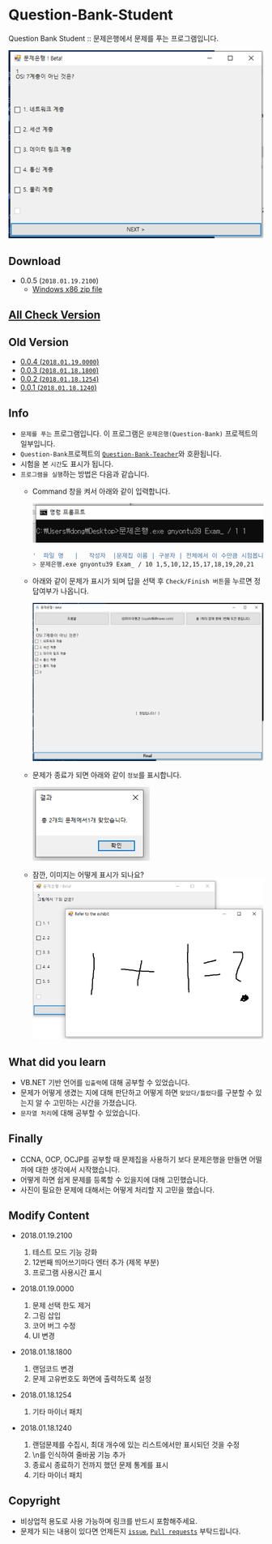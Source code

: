 # Question-Bank-Student

Question Bank Student :: 문제은행에서 문제를 푸는 프로그램입니다.

![cover](./assets/cover.png)

## Download

- 0.0.5 (`2018.01.19.2100`)
  - [Windows x86 zip file](./build/Question-Bank-Student_x86_0.0.5.zip?raw=true)

## [All Check Version](https://github.com/Sotaneum/Question-Bank-Student/tree/all_check_mode)

## Old Version

- [0.0.4 (`2018.01.19.0000`)](https://github.com/Sotaneum/Question-Bank-Student/tree/567e3d238ac6027d2d98cdd2b84b192b983e9524)
- [0.0.3 (`2018.01.18.1800`)](https://github.com/Sotaneum/Question-Bank-Student/tree/7b09c3ca43f6dd851c1a689e00409c0faf2fd551)
- [0.0.2 (`2018.01.18.1254`)](https://github.com/Sotaneum/Question-Bank-Student/tree/7b09c3ca43f6dd851c1a689e00409c0faf2fd551/build)
- [0.0.1 (`2018.01.18.1240`)](https://github.com/Sotaneum/Question-Bank-Student/tree/3d01209d149f4ea49a86476f4ff32a007bff4023)

## Info

- `문제를 푸는` 프로그램입니다. 이 프로그램은 `문제은행(Question-Bank)` 프로젝트의 일부입니다.
- `Question-Bank`프로젝트의 [`Question-Bank-Teacher`](https://github.com/Sotaneum/Question-Bank-Teacher)와 호환됩니다.
- 시험을 본 `시간`도 표시가 됩니다.
- `프로그램을 실행`하는 방법은 다음과 같습니다.
  - Command 창을 켜서 아래와 같이 입력합니다.

    ![cmd](./assets/cmd.png)

    ```bash
    '  파일 명   |   작성자  |문제집 이름 | 구분자 | 전체에서 이 수만큼 시험봅니다. | 시험볼 번호'
    > 문제은행.exe gnyontu39 Exam_ / 10 1,5,10,12,15,17,18,19,20,21
    ```

  - 아래와 같이 문제가 표시가 되며 답을 선택 후 `Check/Finish 버튼`을 누르면 정답여부가 나옵니다.

    ![ok](./assets/ok.png)

  - 문제가 종료가 되면 아래와 같이 `정보`를 표시합니다.

    ![result](./assets/result.png)

  - 잠깐, 이미지는 어떻게 표시가 되나요?
    ![picture](./assets/picture.png)

## What did you learn

- VB.NET 기반 언어를 `입출력`에 대해 공부할 수 있었습니다.
- 문제가 어떻게 생겼는 지에 대해 판단하고 어떻게 하면 `맞았다/틀렸다`를 구분할 수 있는지 알 수 고민하는 시간을 가졌습니다.
- `문자열 처리`에 대해 공부할 수 있었습니다.

## Finally

- CCNA, OCP, OCJP를 공부할 때 문제집을 사용하기 보다 문제은행을 만들면 어떨까에 대한 생각에서 시작했습니다.
- 어떻게 하면 쉽게 문제를 등록할 수 있을지에 대해 고민했습니다.
- 사진이 필요한 문제에 대해서는 어떻게 처리할 지 고민을 했습니다.

## Modify Content

- 2018.01.19.2100
  1. 테스트 모드 기능 강화
  2. 12번째 띄어쓰기마다 엔터 추가 (제목 부분)
  3. 프로그램 사용시간 표시

- 2018.01.19.0000
  1. 문제 선택 한도 제거
  2. 그림 삽입
  3. 코어 버그 수정
  4. UI 변경

- 2018.01.18.1800
  1. 랜덤코드 변경
  2. 문제 고유번호도 화면에 출력하도록 설정

- 2018.01.18.1254
  1. 기타 마이너 패치

- 2018.01.18.1240
  1. 랜덤문제를 수집시, 최대 개수에 있는 리스트에서만 표시되던 것을 수정
  2. \n를 인식하여 줄바꿈 기능 추가
  3. 종료시 종료하기 전까지 했던 문제 통계를 표시
  4. 기타 마이너 패치

## Copyright

- 비상업적 용도로 사용 가능하며 링크를 반드시 포함해주세요.
- 문제가 되는 내용이 있다면 언제든지 [`issue`](https://github.com/Sotaneum/Question-Bank-Student/issues/new), [`Pull requests`](https://github.com/Sotaneum/Question-Bank-Student/compare) 부탁드립니다.
